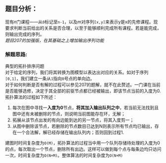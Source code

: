 ## 题目分析：
现有*n*门课程——从`0`标记至`n-1`，以及*m*对序列`[x,y]`来表示y是x的先修课程。现要求判断当前给出的关系是否合理，以至于能够顺利完成所有课程。若是能完成，则输出完成的序列。  
*题目207的加强版，在其基础之上增加输出序列功能*
### 解题思路:   
典型的拓扑排序问题  
对于给定的序列，我们将其转换为图模型以表达出对应的关系。如对于序列`[0,1]`，我们建立一条从`1`指向`0`号点的单向边。  
对于如何判断是否有解的过程可以参见207的题解，就不在此赘述。一门课在当前是否能够选修，决定于其全部的前驱节点都已经被输出，即该节点当前的入度为0.    
拓扑算法的过程如下所述：  
1. 每次在图中寻找一**入度为0**节点，**将其加入输出队列之中**，若当前无法找到且图中还有未被删除的节点，则说明当前图能存在环，无解；
2. 拓展从该节点出发的有向边能到达的另一节点，将其入度剪一；
3. 从图中删除该节点，若删除的节点数目已达到N则表示所有节点均已输出，存在一个合法解，解已经存储在输出队列内；否则回到过程1.   

建图时时间复杂度为`O(M)`，拓扑算法的过程当中用一个队列存储待处理的入度为0的点，每次取出一个节点，删除所有出边。这样可以做到每个点与每条边均只访问一次，时间复杂度为`O(N+M)`。整体算法的时间复杂度为`O(N+M)`
